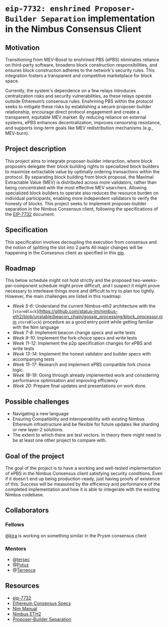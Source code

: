 # `eip-7732: enshrined Proposer-Builder Separation` implementation in the Nimbus Consensus Client

## Motivation

Transitioning from MEV-Boost to enshrined PBS (ePBS) eliminates reliance on third-party software, broadens block construction responsibilities, and ensures block construction adheres to the network's security rules. This integration fosters a transparent and competitive marketplace for block space.

Currently, the system's dependence on a few relays introduces centralization risks and security vulnerabilities, as these relays operate outside Ethereum’s consensus rules. Enshrining PBS within the protocol seeks to mitigate these risks by establishing a secure proposer-builder relationship, encourage direct protocol engagement and create a transparent, equitable MEV market. By reducing reliance on external systems, ePBS enhances decentralization, improves censorship resistance, and supports long-term goals like MEV redistribution mechanisms (e.g., MEV-burn).

## Project description

This project aims to integrate proposer-builder interaction, where block proposers delegate their block building rights to specialized block builders to maximize extractable value by optimally ordering transactions within the protocol. By separating block building from block proposal, the Maximal Extractable Value (MEV) is distributed across more validators, rather than being concentrated with the most effective MEV searchers. Allowing specialized block builders to operate also reduces the resource burden on individual participants, enabling more independent validators to verify the honesty of blocks. This project seeks to implement proposer-builder separation in the Nimbus Consensus client, following the specifications of the [EIP-7732](https://eips.ethereum.org/EIPS/eip-7732#abstract) document.

## Specification

This specification involves decoupling the execution from consensus and the notion of splitting the slot into 2 parts
All major changes will be happening in the Consesnus client as specified in this [eip](https://eips.ethereum.org/EIPS/eip-7732). 

## Roadmap
This below schedule might not hold strictly and the proposed two-weeks-per-component schedule might prove difficult, and I suspect it might prove necessary to interleave things more and difficult to try to plan too tightly. However, the main challenges are listed in this roadmap:

- _Week 5-6_: Understand the current Nimbus-eth2 architecture with the [`storeBlock`](https://github.com/status-im/nimbus-eth2/blob/unstable/beacon_chain/gossip_processing/block_processor.nim `storeBlock`) procedure as a good entry point while getting familiar with the Nim language<br>
- _Week 7-8_: Implement beacon change specs and write tests <br>
- _Week 9-10_: Implement the fork-choice specs and write tests <br>
- _Week 11-12_: Implement the p2p specification changes for ePBS and write tests <br>
- _Week 13-14_: Implement the honest validator and builder specs with accompanying tests <br>
- _Week 15-17_: Research and implement ePBS compatible fork choice logic.
- _Week 18-19_: Going through already implemented work and considering performance optimisation and improving efficiency
- _Week 20_: Prepare final updates and presentations on work done.

## Possible challenges

- Navigating a new language
- Ensuring Compatibility and interoperability with existing Nimbus Ethereum infrastructure and be flexible for future updates like sharding or new layer-2 solutions.
- The extent to which there are test vectors. In theory there might need to be at least one other project to compare with.

## Goal of the project

The goal of the project is to have a working and well-tested implementation of ePBS in the Nimbus Consensus client satisfying security conditions. Even if it doesn't end up being production-ready, just having proofs of existence of this. Success will be measured by the efficiency and performance of the completed implementation and how it is able to integerate with the existing Nimbus codebase. 

## Collaborators

### Fellows 
@[kira](https://github.com/shyam-patel-kira) is working on something similar in the Prysm consensus client

### Mentors

- @[tersec](https://github.com/tersec)
- @[Potuz](https://github.com/potuz/)
- @[Terrence](https://github.com/terencechain/)

## Resources
* [eip-7732](https://eips.ethereum.org/EIPS/eip-7732#abstract)
* [Ethereum Consensus Specs](https://github.com/ethereum/consensus-specs/tree/v1.3.0/#stable-specifications)
* [Nim Manual](https://nim-lang.org/docs/manual.html)
* [Nimbus ETH2](https://github.com/status-im/nimbus-eth2)
* [Proposer-Builder Separation](https://ethereum.org/en/roadmap/pbs/)

